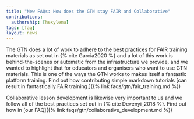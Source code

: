 ```yaml
---
title: "New FAQs: How does the GTN stay FAIR and Collaborative"
contributions:
  authorship: [hexylena]
tags: [faq]
layout: news
---
```


The GTN does a lot of work to adhere to the best practices for FAIR training materials as set out in {% cite Garcia2020 %} and a lot of this work is behind-the-scenes or automatic from the infrastructure we provide, and we wanted to highlight that for educators and organisers who want to use GTN materials. This is one of the ways the GTN works to makes itself a fantastic platform training. Find out how contributing simple markdown tutorials [can result in fantastically FAIR training.]({% link faqs/gtn/fair_training.md %})

Collaborative lesson development is likewise very important to us and we follow all of the best practices set out in {% cite Devenyi_2018 %}. Find out how in [our FAQ]({% link faqs/gtn/collaborative_development.md %})
